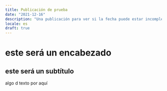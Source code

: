 ```yaml
---
title: Publicación de prueba
date: "2021-12-16"
description: "Una publicación para ver si la fecha puede estar incompleta"
locale: es
draft: true
---
```


# este será un encabezado

## este será un subtítulo

algo d texto por aquí
